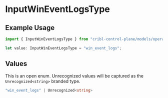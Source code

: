 # InputWinEventLogsType

## Example Usage

```typescript
import { InputWinEventLogsType } from "cribl-control-plane/models/operations";

let value: InputWinEventLogsType = "win_event_logs";
```

## Values

This is an open enum. Unrecognized values will be captured as the `Unrecognized<string>` branded type.

```typescript
"win_event_logs" | Unrecognized<string>
```